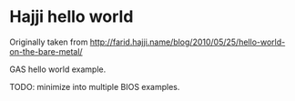 # Hajji hello world

Originally taken from <http://farid.hajji.name/blog/2010/05/25/hello-world-on-the-bare-metal/>

GAS hello world example.

TODO: minimize into multiple BIOS examples.
